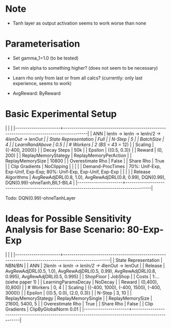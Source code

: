 # Note

- Tanh layer as output activation seems to work worse than none


# Parameterisation

- Set gamma_1=1.0     (to be tested)
- Set min alpha to something higher? (does not seem to be necessary)
- Learn rho only from last or from all calcs? (currently: only last experience, seems to work)

- AvgReward: ByReward


# Basic Experimental Setup

|                      |                                                                                          |
|----------------------+------------------------------------------------------------------------------------------|
| ANN                  | lenIn -> lenIn -> lenIn/2 -> 4*lenOut -> lenOut                                          |
| State Representation | Full                                                                                     |
| N-Step               | 5                                                                                        |
| BatchSize            | 4                                                                                        |
| LearnRandAbove       | 0.5                                                                                      |
| # Workers            | 2 (BS = 4*3 = 12)                                                                        |
| Scaling              | {(-400, 2000)}                                                                           |
| Decay Steps          | 50k                                                                                      |
| Epsilon              | {(0.5, 0.3)}                                                                             |
| Reward               | (0, 200)                                                                                 |
| ReplayMemoryStategy  | ReplayMemoryPerAction                                                                    |
| ReplayMemorySize     | 10800                                                                                    |
| Overestimate Rho     | False                                                                                    |
| Share Rho            | True                                                                                     |
| Clip Gradients       | NoClipping                                                                               |
|                      |                                                                                          |
| Demand-ProcTimes     | 70%: Unif-Exp, Exp-Unif, Exp-Exp; 80%: Unif-Exp, Exp-Unif, Exp-Exp                       |
|                      |                                                                                          |
| Release Algorithms   | AvgRewAdjDRL(0.8, 1.0), AvgRewAdjDRL(0.8, 0.99), DQN(0.99), DQN(0.99)-ohneTanh,BIL1-BIL4 |
|----------------------+------------------------------------------------------------------------------------------|

Todo: DQN(0.99)-ohneTanhLayer


# Ideas for Possible Sensitivity Analysis for Base Scenario: 80-Exp-Exp

|                      |                                                                                                     |
|----------------------+-----------------------------------------------------------------------------------------------------|
| State Representation | NBN/BN                                                                                              |
| ANN                  | 2*lenIn -> lenIn -> lenIn/2 -> 4*lenOut -> lenOut                                                   |
| Release              | AvgRewAdjDRL(0.5, 1.0), AvgRewAdjDRL(0.5, 0.99), AvgRewAdjDRL(0.8, 0.995), AvgRewAdjDRL(0.5, 0.995) |
| ShopFloor            | JobShop                                                                                             |
| Costs                | 1:... (siehe paper 1)                                                                               |
| LearningParamsDecay  | NoDecay                                                                                             |
| Reward               | (0,400), (0,800)                                                                                    |
| # Workers            | 0, 4                                                                                                |
| Scaling              | {(-400, 1000), (-400, 1500), (-400, 3000)}                                                          |
| Epsilon              | {(0.5, 0.0), (2.0, 0.3)}                                                                            |
| N-Step               | 3, 10                                                                                               |
| ReplayMemoryStategy  | ReplayMemorySingle                                                                                  |
| ReplayMemorySize     | 21600, 5400, 5                                                                                      |
| Overestimate Rho     | True                                                                                                |
| Share Rho            | False                                                                                               |
| Clip Gradients       | ClipByGlobalNorm 0.01                                                                               |
|----------------------+-----------------------------------------------------------------------------------------------------|
